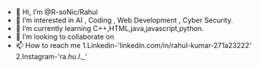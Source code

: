- 👋 Hi, I’m @R-soNic/Rahul
- 👀 I’m interested in AI , Coding , Web Development , Cyber Security. 
- 🌱 I’m currently learning C++,HTML,java,javascript,python.
- 💞️ I’m looking to collaborate on 
- 📫 How to reach me 1.Linkedin-'linkedin.com/in/rahul-kumar-271a23222'  2.Instagram-'ra._hu.l_._'

<!---
R-soNic/R-soNic is a ✨ special ✨ repository because its `README.md` (this file) appears on your GitHub profile.
You can click the Preview link to take a look at your changes.
--->
